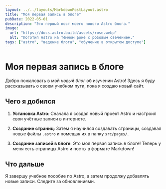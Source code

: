 ```yaml
---
layout: ../../layouts/MarkdownPostLayout.astro
title: "Моя первая запись в блоге"
pubDate: 2022-05-01
description: "Это первый пост моего нового Astro блога."
image:
  url: "https://docs.astro.build/assets/rose.webp"
  alt: "Логотип Astro на тёмном фоне с розовым свечением."
tags: ["astro", "ведение блога", "обучение в открытом доступе"]
---
```


# Моя первая запись в блоге

Добро пожаловать в мой _новый блог_ об изучении Astro! Здесь я буду рассказывать о своем учебном пути, пока я создаю новый сайт.

## Чего я добился

1. **Установка Astro**: Сначала я создал новый проект Astro и настроил свои учётные записи в интернете.

2. **Создание страниц**: Затем я научился создавать страницы, создавая новые файлы `.astro` и помещая их в папку `src/pages/`.

3. **Создание записей в блоге**: Это моя первая запись в блоге! Теперь у меня есть страницы Astro и посты в формате Markdown!

## Что дальше

Я завершу учебное пособие по Astro, а затем продолжу добавлять новые записи. Следите за обновлениями.
